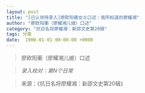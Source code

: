```yaml
---
layout: post
title: "[已认领待录入]廖欧阳蘅女士口述：我所知道的廖耀湘"
author: "廖欧阳蘅（廖耀湘儿媳）口述"
category: "抗日名将廖耀湘：新邵文史第20辑"
tags: 分类
date:  1900-01-01 00:00:00 +0000
---
```

> 廖欧阳蘅（廖耀湘儿媳）口述


> *录入校对：第N个日常*

> 来源：《抗日名将廖耀湘：新邵文史第20辑》